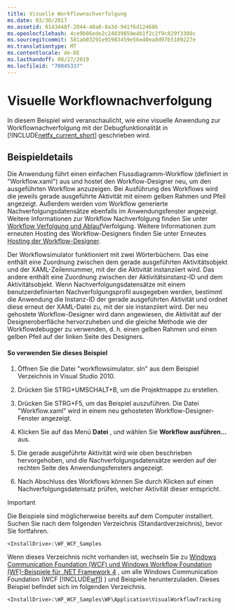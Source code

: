 ```yaml
---
title: Visuelle Workflownachverfolgung
ms.date: 03/30/2017
ms.assetid: 0143448f-2044-40a0-8a3d-941f6d12468b
ms.openlocfilehash: 4ce9b06ede2c24839859e4b1f2c2f9c829f3380c
ms.sourcegitcommit: 581ab03291e91983459e56e40ea8d97b5189227e
ms.translationtype: MT
ms.contentlocale: de-DE
ms.lasthandoff: 08/27/2019
ms.locfileid: "70045337"
---
```

# <a name="visual-workflow-tracking"></a>Visuelle Workflownachverfolgung
In diesem Beispiel wird veranschaulicht, wie eine visuelle Anwendung zur Workflownachverfolgung mit der Debugfunktionalität in [!INCLUDE[netfx_current_short](../../../../includes/netfx-current-short-md.md)] geschrieben wird.

## <a name="sample-details"></a>Beispieldetails
 Die Anwendung führt einen einfachen Flussdiagramm-Workflow (definiert in "Workflow.xaml") aus und hostet den Workflow-Designer neu, um den ausgeführten Workflow anzuzeigen. Bei Ausführung des Workflows wird die jeweils gerade ausgeführte Aktivität mit einem gelben Rahmen und Pfeil angezeigt. Außerdem werden vom Workflow generierte Nachverfolgungsdatensätze ebenfalls im Anwendungsfenster angezeigt. Weitere Informationen zur Workflow Nachverfolgung finden Sie unter [Workflow Verfolgung und Ablauf](../workflow-tracking-and-tracing.md)Verfolgung. Weitere Informationen zum erneuten Hosting des Workflow-Designers finden Sie unter Erneutes [Hosting der Workflow-Designer](../rehosting-the-workflow-designer.md).

 Der Workflowsimulator funktioniert mit zwei Wörterbüchern. Das eine enthält eine Zuordnung zwischen dem gerade ausgeführten Aktivitätsobjekt und der XAML-Zeilennummer, mit der die Aktivität instanziiert wird. Das andere enthält eine Zuordnung zwischen der Aktivitätsinstanz-ID und dem Aktivitätsobjekt. Wenn Nachverfolgungsdatensätze mit einem benutzerdefinierten Nachverfolgungsprofil ausgegeben werden, bestimmt die Anwendung die Instanz-ID der gerade ausgeführten Aktivität und ordnet diese erneut der XAML-Datei zu, mit der sie instanziiert wird. Der neu gehostete Workflow-Designer wird dann angewiesen, die Aktivität auf der Designeroberfläche hervorzuheben und die gleiche Methode wie der Workflowdebugger zu verwenden, d. h. einen gelben Rahmen und einen gelben Pfeil auf der linken Seite des Designers.

#### <a name="to-use-this-sample"></a>So verwenden Sie dieses Beispiel

1. Öffnen Sie die Datei "workflowsimulator. sln" aus dem Beispiel Verzeichnis in Visual Studio 2010.

2. Drücken Sie STRG+UMSCHALT+B, um die Projektmappe zu erstellen.

3. Drücken Sie STRG+F5, um das Beispiel auszuführen. Die Datei "Workflow.xaml" wird in einem neu gehosteten Workflow-Designer-Fenster angezeigt.

4. Klicken Sie auf das Menü **Datei** , und wählen Sie **Workflow ausführen...** aus.

5. Die gerade ausgeführte Aktivität wird wie oben beschrieben hervorgehoben, und die Nachverfolgungsdatensätze werden auf der rechten Seite des Anwendungsfensters angezeigt.

6. Nach Abschluss des Workflows können Sie durch Klicken auf einen Nachverfolgungsdatensatz prüfen, welcher Aktivität dieser entspricht.

> [!IMPORTANT]
> Die Beispiele sind möglicherweise bereits auf dem Computer installiert. Suchen Sie nach dem folgenden Verzeichnis (Standardverzeichnis), bevor Sie fortfahren.  
>   
> `<InstallDrive>:\WF_WCF_Samples`  
>   
> Wenn dieses Verzeichnis nicht vorhanden ist, wechseln Sie zu [Windows Communication Foundation (WCF) und Windows Workflow Foundation (WF)-Beispiele für .NET Framework 4](https://go.microsoft.com/fwlink/?LinkId=150780) , um alle Windows Communication Foundation (WCF [!INCLUDE[wf1](../../../../includes/wf1-md.md)] ) und Beispiele herunterzuladen. Dieses Beispiel befindet sich im folgenden Verzeichnis.  
>   
> `<InstallDrive>:\WF_WCF_Samples\WF\Application\VisualWorkflowTracking`
